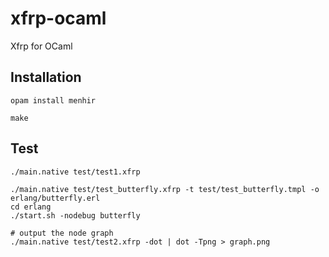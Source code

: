 # xfrp-ocaml
Xfrp for OCaml

## Installation

```
opam install menhir

make
```

## Test

```
./main.native test/test1.xfrp
```

```
./main.native test/test_butterfly.xfrp -t test/test_butterfly.tmpl -o erlang/butterfly.erl
cd erlang
./start.sh -nodebug butterfly
```

```
# output the node graph
./main.native test/test2.xfrp -dot | dot -Tpng > graph.png
```
